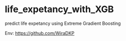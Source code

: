 # life_expetancy_with_XGB
predict life expetancy using Extreme Gradient Boosting

Env: https://github.com/WiraDKP
